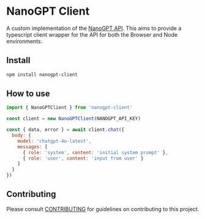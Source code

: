 # NanoGPT Client

A custom implementation of the [NanoGPT API](https://nano-gpt.com/api). This aims to provide a typescript client wrapper for the API for both the Browser and Node environments.

## Install

```bash
npm install nanogpt-client
```

## How to use

```javascript
import { NanoGPTClient } from 'nanogpt-client'

const client = new NanoGPTClient(NANOGPT_API_KEY)

const { data, error } = await client.chat({
  body: {
    model: 'chatgpt-4o-latest',
    messages: [
      { role: 'system', content: 'initial system prompt' },
      { role: 'user', content: 'input from user' }
    ]
  }
})
```

## Contributing

Please consult [CONTRIBUTING](./.github/CONTRIBUTING.md) for guidelines on contributing to this project.
